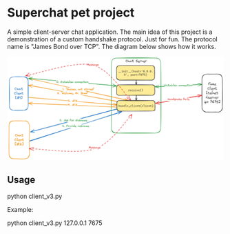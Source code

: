 # Superchat pet project

A simple client-server chat application.
The main idea of this project is a demonstration of a custom handshake protocol.
Just for fun. The protocol name is "James Bond over TCP".
The diagram below shows how it works.

![JB over TCP](https://github.com/olnov/superchat/blob/main/superchat-diagram.png)


## Usage

python client_v3.py <server ip address> <server port>

Example:

python client_v3.py 127.0.0.1 7675


